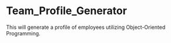 # Team_Profile_Generator
This will generate a profile of employees utilizing Object-Oriented Programming.
